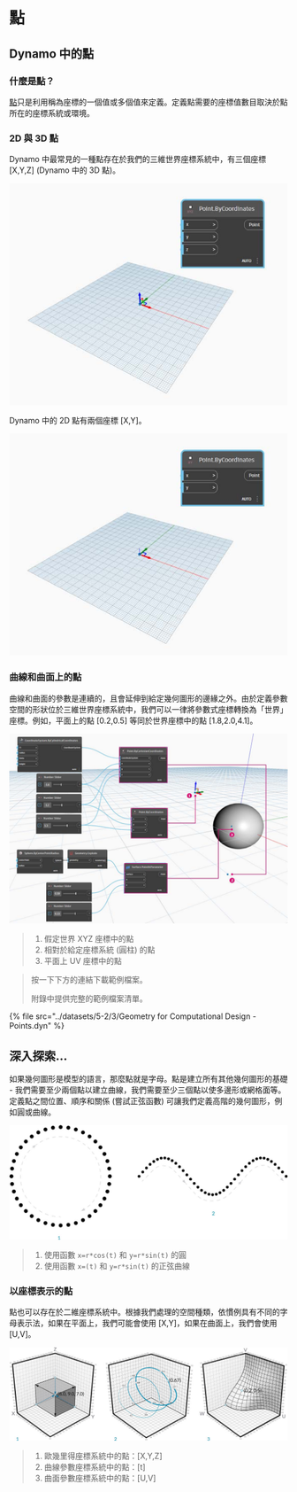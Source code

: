 # 點

## Dynamo 中的點

### 什麼是點？

[點](3-points.md#deep-dive-into...)只是利用稱為座標的一個值或多個值來定義。定義點需要的座標值數目取決於點所在的座標系統或環境。

### 2D 與 3D 點

Dynamo 中最常見的一種點存在於我們的三維世界座標系統中，有三個座標 [X,Y,Z] (Dynamo 中的 3D 點)。

![](../images/5-2/3/points-3dpointindynamo.jpg)

Dynamo 中的 2D 點有兩個座標 [X,Y]。

![](../images/5-2/3/points-2dpointindynamo.jpg)

### 曲線和曲面上的點

曲線和曲面的參數是連續的，且會延伸到給定幾何圖形的邊緣之外。由於定義參數空間的形狀位於三維世界座標系統中，我們可以一律將參數式座標轉換為「世界」座標。例如，平面上的點 [0.2,0.5] 等同於世界座標中的點 [1.8,2.0,4.1]。

![](../images/5-2/3/points-xyzvscoordsysvsuv.jpg)

> 1. 假定世界 XYZ 座標中的點
> 2. 相對於給定座標系統 (圓柱) 的點
> 3. 平面上 UV 座標中的點

> 按一下下方的連結下載範例檔案。
>
> 附錄中提供完整的範例檔案清單。

{% file src="../datasets/5-2/3/Geometry for Computational Design - Points.dyn" %}

## 深入探索...

如果幾何圖形是模型的語言，那麼點就是字母。點是建立所有其他幾何圖形的基礎 - 我們需要至少兩個點以建立曲線，我們需要至少三個點以使多邊形或網格面等。定義點之間位置、順序和關係 (嘗試正弦函數) 可讓我們定義高階的幾何圖形，例如圓或曲線。

![點到曲線](../images/5-2/3/PointsAsBuildingBlocks-1.jpg)

> 1. 使用函數 `x=r*cos(t)` 和 `y=r*sin(t)` 的圓
> 2. 使用函數 `x=(t)` 和 `y=r*sin(t)` 的正弦曲線

### 以座標表示的點

點也可以存在於二維座標系統中。根據我們處理的空間種類，依慣例具有不同的字母表示法，如果在平面上，我們可能會使用 [X,Y]，如果在曲面上，我們會使用 [U,V]。

![以座標表示的點](../images/5-2/3/Coordinates.jpg)

> 1. 歐幾里得座標系統中的點：[X,Y,Z]
> 2. 曲線參數座標系統中的點：[t]
> 3. 曲面參數座標系統中的點：[U,V]

